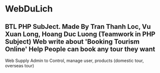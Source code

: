 # WebDuLich
BTL PHP SubJect.
Made By Tran Thanh Loc, Vu Xuan Long, Hoang Duc Luong (Teamwork in PHP Subject)
Web write about 'Booking Tourism Online'
Help People can book any tour they want
-
Web Supply Admin to Control, manage user, products (domestic tour, overseas tour)
